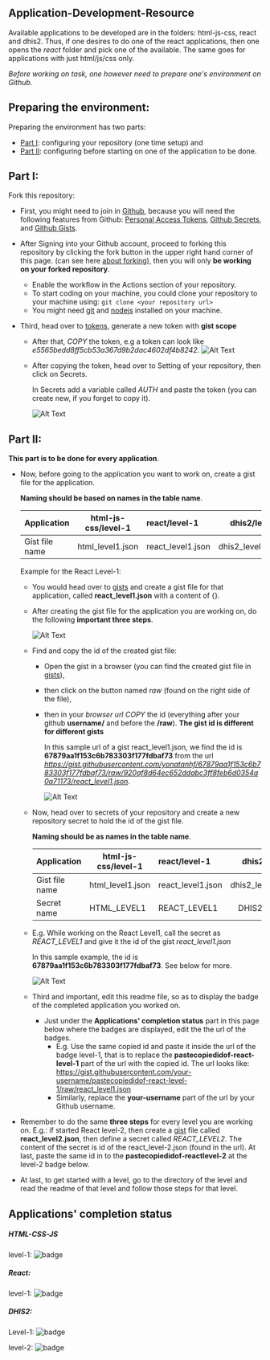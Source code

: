 ## Application-Development-Resource

Available applications to be developed are in the folders: html-js-css, react and dhis2. Thus, if one desires to do one of the react applications, then one opens the _react_ folder and pick one of the available. The same goes for applications with just html/js/css only.

_Before working on task, one however need to prepare one's environment on Github._

## Preparing the environment:

Preparing the environment has two parts:

- [Part I](#part-i): configuring your repository (one time setup) and
- [Part II](#part-ii): configuring before starting on one of the application to be done.

## Part I:

Fork this repository:

- First, you might need to join in [Github](https://github.com/join), because you will need the following features from Github: [Personal Access Tokens](https://docs.github.com/en/free-pro-team@latest/github/authenticating-to-github/creating-a-personal-access-token), [Github Secrets](https://docs.github.com/en/free-pro-team@latest/actions/reference/encrypted-secrets), and [Github Gists](https://docs.github.com/en/free-pro-team@latest/github/writing-on-github/creating-gists#about-gists).
- After Signing into your Github account, proceed to forking this repository by clicking the fork button in the upper right hand corner of this page. (can see here [about forking](https://www.youtube.com/watch?v=5oJHRbqEofs)), then you will only **be working on your forked repository**. 
    - Enable the workflow in the Actions section of your repository.
    - To start coding on your machine, you could clone your repository to your machine using:
  `git clone <your repository url>`
    - You might need [git](https://git-scm.com/downloads) and [nodejs](https://nodejs.org/en/download) installed on your machine.

- Third, head over to [tokens](https://github.com/settings/tokens), generate a new token with **gist scope**

  - After that, _COPY_ the token, e.g a token can look like _e5565bedd8ff5cb53a367d9b2dac4602df4b8242_.
    ![Alt Text](./assets/generateNewToken.gif)
  - After copying the token, head over to Setting of your repository, then click on Secrets.

    In Secrets add a variable called _AUTH_ and paste the token (you can create new, if you forget to copy it).

    ![Alt Text](./assets/addSecretVariable-Auth.gif)

## Part II:

**This part is to be done for every application**.

- Now, before going to the application you want to work on, create a gist file for the application.

  **Naming should be based on names in the table name**.

  | Application    | html-js-css/level-1 | react/level-1     |     dhis2/level-1 |   dhis2/evel-2    |
  | -------------- | ------------------- | :---------------- | ----------------: | :---------------: |
  | Gist file name | html_level1.json    | react_level1.json | dhis2_level1.json | dhis2_level2.json |

  Example for the React Level-1:

  - You would head over to [gists](https://gist.github.com) and create a gist file for that application, called **react_level1.json** with a content of {}.
  - After creating the gist file for the application you are working on, do the following **important three steps**.

    ![Alt Text](./assets/sampleReactLevel1.gif)

  - Find and copy the id of the created gist file:

    - Open the gist in a browser (you can find the created gist file in [gists](https://gist.github.com)),
    - then click on the button named _raw_ (found on the right side of the file),
    - then in your _browser url_ _COPY_ the id (everything after your github **username/** and before the **/raw**).
      **The gist id is different for different gists**

      In this sample url of a gist react_level1.json, we find the id is **67879aa1f153c6b783303f177fdbaf73** from the url *https://gist.githubusercontent.com/yonatanhf/67879aa1f153c6b783303f177fdbaf73/raw/920af8d64ec652ddabc3ff8feb6d0354a0a71173/react_level1.json*.

      ![Alt Text](./assets/copyGistID.gif)

  - Now, head over to secrets of your repository and create a new repository secret to hold the id of the gist file.

    **Naming should be as names in the table name**.

    | Application    | html-js-css/level-1 | react/level-1     |     dhis2/level-1 |   dhis2/evel-2    |
    | -------------- | ------------------- | :---------------- | ----------------: | :---------------: |
    | Gist file name | html_level1.json    | react_level1.json | dhis2_level1.json | dhis2_level2.json |
    | Secret name    | HTML_LEVEL1         | REACT_LEVEL1      |      DHIS2_LEVEL1 |   DHIS2_LEVEL2    |

  - E.g. While working on the React Level1, call the secret as _REACT_LEVEL1_ and give it the id of the gist _react_level1.json_

    In this sample example, the id is **67879aa1f153c6b783303f177fdbaf73**. See below for more.

    ![Alt Text](./assets/addSecretVariable-Badge.gif)

  - Third and important, edit this readme file, so as to display the badge of the completed application you worked on.
    - Just under the **Applications' completion status** part in this page below where the badges are displayed, edit the the url of the badges.
      - E.g. Use the same copied id and paste it inside the url of the badge level-1, that is to replace the **pastecopiedidof-react-level-1** part of the url with the copied id. The url looks like: https://gist.githubusercontent.com/your-username/pastecopiedidof-react-level-1/raw/react_level1.json
      - Similarly, replace the **your-username** part of the url by your Github username.

- Remember to do the same **three steps** for every level you are working on. E.g.: if started React level-2, then create a [gist](https://gist.github.com) file called **react_level2.json**, then define a secret called _REACT_LEVEL2_. The content of the secret is id of the react_level-2.json (found in the url). At last, paste the same id in to the **pastecopiedidof-reactlevel-2** at the level-2 badge below.

- At last, to get started with a level, go to the directory of the level and read the readme of that level and follow those steps for that level.

## Applications' completion status

##### HTML-CSS-JS

level-1: ![badge](https://img.shields.io/endpoint?url=https://gist.githubusercontent.com/your-username/pastecopiedidof-html-level-1/raw/html_level1.json)

##### React:

level-1: ![badge](https://img.shields.io/endpoint?url=https://gist.githubusercontent.com/your-username/pastecopiedidof-react-level-1/raw/react_level1.json)

##### DHIS2:

Level-1: ![badge](https://img.shields.io/endpoint?url=https://gist.githubusercontent.com/your-username/pastecopiedidof-dhis2-level-1/raw/dhis2_level1.json)

level-2: ![badge](https://img.shields.io/endpoint?url=https://gist.githubusercontent.com/your-username/pastecopiedidof-dhis2-level-2/raw/dhis2_level2.json)

